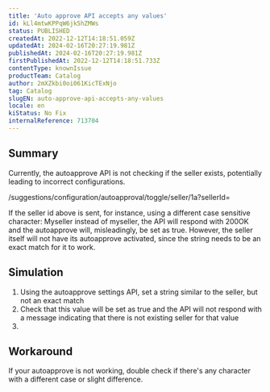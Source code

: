 ```yaml
---
title: 'Auto approve API accepts any values'
id: kLl4mtwKPPqW6jk5hZMWs
status: PUBLISHED
createdAt: 2022-12-12T14:18:51.059Z
updatedAt: 2024-02-16T20:27:19.981Z
publishedAt: 2024-02-16T20:27:19.981Z
firstPublishedAt: 2022-12-12T14:18:51.733Z
contentType: knownIssue
productTeam: Catalog
author: 2mXZkbi0oi061KicTExNjo
tag: Catalog
slugEN: auto-approve-api-accepts-any-values
locale: en
kiStatus: No Fix
internalReference: 713704
---
```


## Summary


Currently, the autoapprove API is not checking if the seller exists, potentially leading to incorrect configurations.

/suggestions/configuration/autoapproval/toggle/seller/1a?sellerId=

If the seller id above is sent, for instance, using a different case sensitive character: Myseller instead of myseller, the API will respond with 200OK and the autoapprove will, misleadingly, be set as true. However, the seller itself will not have its autoapprove activated, since the string needs to be an exact match for it to work.




##

## Simulation



1. Using the autoapprove settings API, set a string similar to the seller, but not an exact match
2. Check that this value will be set as true and the API will not respond with a message indicating that there is not existing seller for that value
3.


##

## Workaround


If your autoapprove is not working, double check if there's any character with a different case or slight difference.

